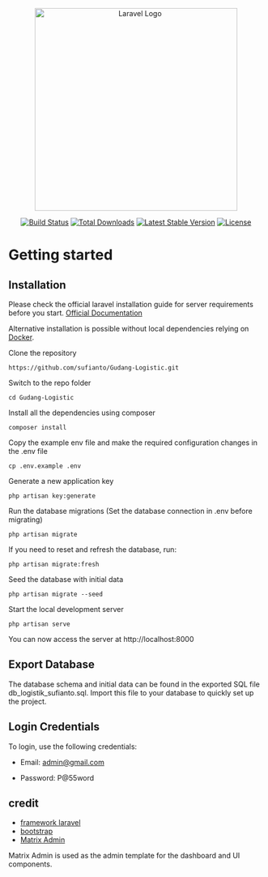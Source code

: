 <p align="center"><a href="https://laravel.com" target="_blank"><img src="https://raw.githubusercontent.com/laravel/art/master/logo-lockup/5%20SVG/2%20CMYK/1%20Full%20Color/laravel-logolockup-cmyk-red.svg" width="400" alt="Laravel Logo"></a></p>

<p align="center">
<a href="https://github.com/laravel/framework/actions"><img src="https://github.com/laravel/framework/workflows/tests/badge.svg" alt="Build Status"></a>
<a href="https://packagist.org/packages/laravel/framework"><img src="https://img.shields.io/packagist/dt/laravel/framework" alt="Total Downloads"></a>
<a href="https://packagist.org/packages/laravel/framework"><img src="https://img.shields.io/packagist/v/laravel/framework" alt="Latest Stable Version"></a>
<a href="https://packagist.org/packages/laravel/framework"><img src="https://img.shields.io/packagist/l/laravel/framework" alt="License"></a>
</p>


# Getting started

## Installation

Please check the official laravel installation guide for server requirements before you start. [Official Documentation](https://laravel.com/docs/5.4/installation#installation)

Alternative installation is possible without local dependencies relying on [Docker](#docker). 

Clone the repository

    https://github.com/sufianto/Gudang-Logistic.git

Switch to the repo folder

    cd Gudang-Logistic

Install all the dependencies using composer

    composer install

Copy the example env file and make the required configuration changes in the .env file

    cp .env.example .env

Generate a new application key

    php artisan key:generate

Run the database migrations (Set the database connection in .env before migrating)

    php artisan migrate

If you need to reset and refresh the database, run:

    php artisan migrate:fresh

Seed the database with initial data

    php artisan migrate --seed

Start the local development server

    php artisan serve

You can now access the server at http://localhost:8000

## Export Database
The database schema and initial data can be found in the exported SQL file db_logistik_sufianto.sql. 
Import this file to your database to quickly set up the project.

## Login Credentials

To login, use the following credentials:

- Email: admin@gmail.com

- Password: P@55word


## credit
- [framework laravel](https://laravel.com/)
- [bootstrap](https://getbootstrap.com/docs/4.6/getting-started/introduction/)
- [Matrix Admin](https://matrixadmin.wrappixel.com/)

Matrix Admin is used as the admin template for the dashboard and UI components.



